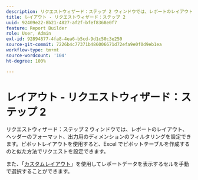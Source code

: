 ```yaml
---
description: リクエストウィザード：ステップ 2 ウィンドウでは、レポートのレイアウト、ヘッダーのフォーマット、出力用のディメンションのフィルタリングを設定できます。ピボットレイアウトを使用すると、Excel でピボットテーブルを作成するのと似た方法でリクエストを設定できます。
title: レイアウト - リクエストウィザード：ステップ 2
uuid: 92409e22-8b21-4827-af2f-bfef8368e0f7
feature: Report Builder
role: User, Admin
exl-id: 92894877-4fa8-4ea6-b5cd-9d1c50c3e250
source-git-commit: 7226b4c77371b486006671d72efa9e0f0d9eb1ea
workflow-type: tm+mt
source-wordcount: '104'
ht-degree: 100%

---
```


# レイアウト - リクエストウィザード：ステップ 2

リクエストウィザード：ステップ 2 ウィンドウでは、レポートのレイアウト、ヘッダーのフォーマット、出力用のディメンションのフィルタリングを設定できます。ピボットレイアウトを使用すると、Excel でピボットテーブルを作成するのと似た方法でリクエストを設定できます。

また、「[カスタムレイアウト](/help/analyze/report-builder/layout/configure-the-custom-layout.md)」を使用してレポートデータを表示するセルを手動で選択することができます。
